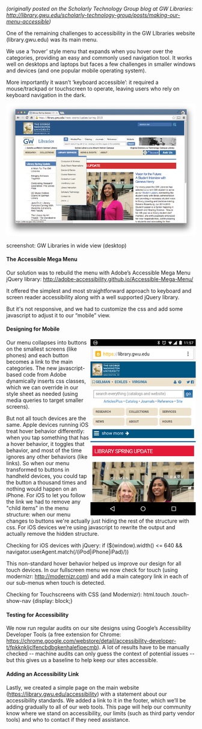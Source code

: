 <p style="font-style: italic;">(originally posted on the Scholarly Technology Group blog at GW Libraries: <a href="http://library.gwu.edu/scholarly-technology-group/posts/making-our-menu-accessible">http://library.gwu.edu/scholarly-technology-group/posts/making-our-menu-accessible</a>)</p>

One of the remaining challenges to accessibility in the GW LIbraries website (library.gwu.edu) was its main menu.

We use a ‘hover’ style menu that expands when you hover over the categories, providing an easy and commonly used navigation tool. It works well on desktops and laptops but faces a few challenges in smaller windows and devices (and one popular mobile operating system).

More importantly it wasn’t ‘keyboard accessible’: it required a mouse/trackpad or touchscreen to operate, leaving users who rely on keyboard navigation in the dark.

<img src="https://github.com/StudioZut/studiozut.github.io/blob/master/_posts/screenshot-gw-libraries-8-6-15-720px.png?raw=true" alt="screenshot of the GW Libraries site in wide view (desktop)" />

screenshot: GW Libraries in wide view (desktop)

<h4>The Accessible Mega Menu</h4>

Our solution was to rebuild the menu with Adobe’s Accessible Mega Menu jQuery library: http://adobe-accessibility.github.io/Accessible-Mega-Menu/

It offered the simplest and most straightforward approach to keyboard and screen reader accessibility along with a well supported jQuery library.

But it's not responsive, and we had to customize the css and add some javascript to adjust it to our “mobile” view.

<h4>Designing for Mobile</h4>

<img style="float: right;" src="https://github.com/StudioZut/studiozut.github.io/blob/master/_posts/screenshot-gw-libraries-8-6-15-narrow-280px.png?raw=true" alt="screenshot: GW Libraries site in narrow view (handheld)" />

Our menu collapses into buttons on the smallest screens (like phones) and each button becomes a link to the main categories. The new javascript-based code from Adobe dynamically inserts css classes, which we can override in our style sheet as needed (using media queries to target smaller screens).

But not all touch devices are the same. Apple devices running iOS treat hover behavior differently: when you tap something that has a hover behavior, it toggles that behavior, and most of the time ignores any other behaviors (like links). So when our menu transformed to buttons in handheld devices, you could tap the button a thousand times and nothing would happen on an iPhone. For iOS to let you follow the link we had to remove any "child items" in the menu structure: when our menu changes to buttons we're actually just hiding the rest of the structure with css. For iOS devices we're using javascript to rewrite the output and actually remove the hidden structure.

Checking for iOS devices with jQuery:
if ($(window).width() <= 640 && navigator.userAgent.match(/(iPod|iPhone|iPad)/))

This non-standard hover behavior helped us improve our design for all touch devices. In our fullscreen menu we now check for touch (using modernizr: http://modernizr.com) and add a main category link in each of our sub-menus when touch is detected.

Checking for Touchscreens with CSS (and Modernizr):
html.touch .touch-show-nav {display: block;}

<h4>Testing for Accessibility</h4>

We now run regular audits on our site designs using Google’s Accessibility Developer Tools (a free extension for Chrome: https://chrome.google.com/webstore/detail/accessibility-developer-t/fpkknkljclfencbdbgkenhalefipecmb). A lot of results have to be manually checked -- machine audits can only guess the context of potential issues -- but this gives us a baseline to help keep our sites accessible.

<h4>Adding an Accessibility Link</h4>

Lastly, we created a simple page on the main website (https://library.gwu.edu/accessibility) with a statement about our accessibility standards. We added a link to it in the footer, which we’ll be adding gradually to all of our web tools. This page will help our community know where we stand on accessibility, our limits (such as third party vendor tools) and who to contact if they need assistance.

